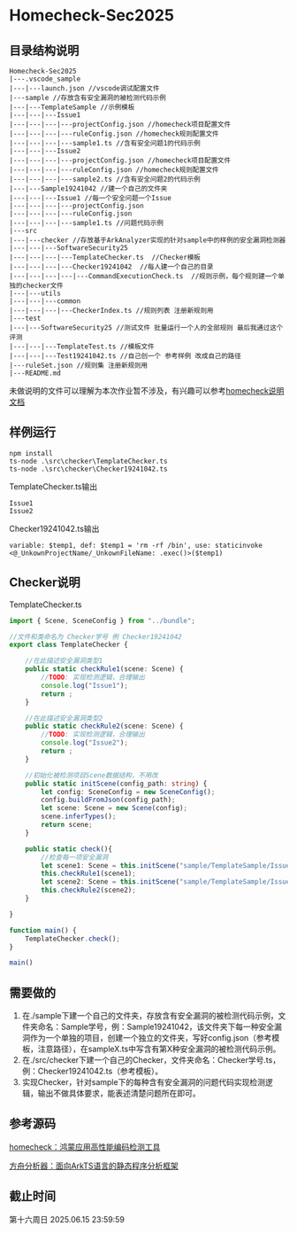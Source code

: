 # Homecheck-Sec2025
## 目录结构说明

```
Homecheck-Sec2025
|---.vscode_sample
|---|---launch.json //vscode调试配置文件 
|---sample //存放含有安全漏洞的被检测代码示例
|---|---TemplateSample //示例模板
|---|---|---Issue1
|---|---|---|---projectConfig.json //homecheck项目配置文件
|---|---|---|---ruleConfig.json //homecheck规则配置文件
|---|---|---|---sample1.ts //含有安全问题1的代码示例
|---|---|---Issue2
|---|---|---|---projectConfig.json //homecheck项目配置文件
|---|---|---|---ruleConfig.json //homecheck规则配置文件
|---|---|---|---sample2.ts //含有安全问题2的代码示例
|---|---Sample19241042 //建一个自己的文件夹
|---|---|---Issue1 //每一个安全问题一个Issue
|---|---|---|---projectConfig.json
|---|---|---|---ruleConfig.json
|---|---|---|---sample1.ts //问题代码示例
|---src
|---|---checker //存放基于ArkAnalyzer实现的针对sample中的样例的安全漏洞检测器
|---|---|---SoftwareSecurity25
|---|---|---|---TemplateChecker.ts  //Checker模板
|---|---|---|---Checker19241042  //每人建一个自己的目录
|---|---|---|---|---CommandExecutionCheck.ts  //规则示例，每个规则建一个单独的checker文件
|---|---utils
|---|---|---common
|---|---|---|---CheckerIndex.ts //规则列表 注册新规则用
|---test
|---|---SoftwareSecurity25 //测试文件 批量运行一个人的全部规则 最后我通过这个评测
|---|---|---TemplateTest.ts //模板文件
|---|---|---Test19241042.ts //自己创一个 参考样例 改成自己的路径
|---ruleSet.json //规则集 注册新规则用
|---README.md
```

未做说明的文件可以理解为本次作业暂不涉及，有兴趣可以参考[homecheck说明文档](https://gitcode.com/openharmony-sig/homecheck)

## 样例运行

```
npm install
ts-node .\src\checker\TemplateChecker.ts
ts-node .\src\checker\Checker19241042.ts
```

TemplateChecker.ts输出

```
Issue1
Issue2
```

Checker19241042.ts输出

```
variable: $temp1, def: $temp1 = 'rm -rf /bin', use: staticinvoke <@_UnkownProjectName/_UnkownFileName: .exec()>($temp1)
```

## Checker说明

TemplateChecker.ts

``` Typescript
import { Scene, SceneConfig } from "../bundle";

//文件和类命名为 Checker学号 例 Checker19241042
export class TemplateChecker {

    //在此描述安全漏洞类型1
    public static checkRule1(scene: Scene) {
        //TODO: 实现检测逻辑，合理输出
        console.log("Issue1");
        return ;
    }

    //在此描述安全漏洞类型2
    public static checkRule2(scene: Scene) {
        //TODO: 实现检测逻辑，合理输出
        console.log("Issue2");
        return ;
    }

    //初始化被检测项目Scene数据结构，不用改
    public static initScene(config_path: string) {
        let config: SceneConfig = new SceneConfig();
        config.buildFromJson(config_path);
        let scene: Scene = new Scene(config);
        scene.inferTypes();
        return scene;
    }

    public static check(){
        //检查每一项安全漏洞
        let scene1: Scene = this.initScene("sample/TemplateSample/Issue1/config.json");
        this.checkRule1(scene1);
        let scene2: Scene = this.initScene("sample/TemplateSample/Issue2/config.json");
        this.checkRule2(scene2);
    }

}

function main() {
    TemplateChecker.check();
}

main()
```

## 需要做的

1. 在./sample下建一个自己的文件夹，存放含有安全漏洞的被检测代码示例，文件夹命名：Sample学号，例：Sample19241042，该文件夹下每一种安全漏洞作为一个单独的项目，创建一个独立的文件夹，写好config.json（参考模板，注意路径），在sampleX.ts中写含有第X种安全漏洞的被检测代码示例。
2. 在./src/checker下建一个自己的Checker，文件夹命名：Checker学号.ts，例：Checker19241042.ts（参考模板）。
3. 实现Checker，针对sample下的每种含有安全漏洞的问题代码实现检测逻辑，输出不做具体要求，能表述清楚问题所在即可。

## 参考源码

[homecheck：鸿蒙应用高性能编码检测工具](https://gitcode.com/openharmony-sig/homecheck)

[方舟分析器：面向ArkTS语言的静态程序分析框架](https://gitcode.com/openharmony-sig/arkanalyzer)

## 截止时间

第十六周日 2025.06.15 23:59:59